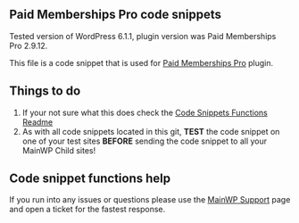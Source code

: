 ## Paid Memberships Pro code snippets

Tested version of WordPress 6.1.1, plugin version was Paid Memberships Pro 2.9.12.

This file is a code snippet that is used for [Paid Memberships Pro](https://www.paidmembershipspro.com) plugin. 

## Things to do

1. If your not sure what this does check the [Code Snippets Functions Readme](https://github.com/mainwp/Code-Snippets-Functions/blob/master/README.md)
2. As with all code snippets located in this git, **TEST** the code snippet on one of your test sites **BEFORE** sending the code snippet to all your MainWP Child sites!

## Code snippet functions help

If you run into any issues or questions please use the [MainWP Support](https://mainwp.com/support/) page and open a ticket for the fastest response.

